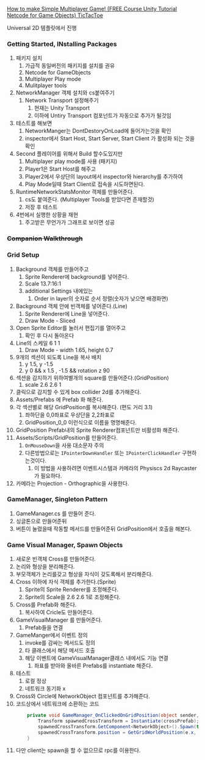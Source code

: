 [How to make Simple Multiplayer Game! (FREE Course Unity Tutorial Netcode for Game Objects) TicTacToe](https://www.youtube.com/watch?v=YmUnXsOp_t0)

Universal 2D 템플릿에서 진행

### Getting Started, INstalling Packages

1. 패키지 설치
   1. 가급적 동일버전의 패키지를 설치를 권유
   2. Netcode for GameObjects
   3. Multiplayer Play mode
   4. Mulitplayer tools
2. NetworkManager 객체 설치와 cs붙여주기
   1. Network Transport 설정해주기
      1. 현재는 Unity Transport
      2. 이하에 Untiry Transport 컴포넌트가 자동으로 추가가 될것임
3. 테스트를 해보면
   1. NetworkManger는 DontDestoryOnLoad에 들어가는것을 확인
   2. inspector에서 Start Host, Start Server, Start Client 가 활성화 되는 것을 확인
4. Second 플레이어를 위해서 Build 할수도있지만
   1. Multiplayer play mode를 사용 (패키지)
   2. Player1은 Start Host를 해주고
   3. Player2에서 우상단의 layout에서 inspector와 hierarchy를 추가하여
   4. Play Mode일때 Start Client로 접속을 시도하면된다.
5. RuntimeNetworkStatsMonitor 객체를 만들어준다.
   1. cs도 붙여준다. (Multiplayer Tools를 받았다면 존재할것)
   2. 저장 후 테스트
6. 4번에서 실행한 상황을 재현
   1. 주고받은 무언가가 그래프로 보이면 성공

### ~~Companion Walkthrough~~

### Grid Setup

1. Background 객체를 만들어주고
   1. Sprite Renderer에 background를 넣어준다.
   2. Scale 13.7:16:1
   3. additional Settings 내에있는
      1. Order in layer의 숫자로 순서 정렬(숫자가 낮으면 배경화면)
2. Background 객체 안에 빈객체를 넣어준다.(Line)
   1. Sprite Renderer에 Line을 넣어준다.
   2. Draw Mode - Sliced
3. Open Sprite Editor를 눌러서 편집기를 열어주고
   1. 확인 후 다시 돌아온다
4. Line의 스케일 6 1 1
   1. Draw Mode - width 1.65, height 0.7
5. 9개의 섹션이 되도록 Line을 복사 배치
   1. y 1.5, y -1.5
   2. y 0 && x 1.5 , -1.5 && rotation z 90
6. 섹션을 감지하기 위하여별개의 square를 만들어준다.(GridPosition)
   1. scale 2.6 2.6 1
7. 클릭으로 감지할 수 있게 box collider 2d를 추가해준다.
8. Assets/Prefabs 에 Prefab 화 해준다.
9. 각 섹션별로 해당 GridPosition를 복사해준다. (편도 거리 3.1)
   1. 좌하단을 0,0좌표로 우상단을 2,2좌표로
   2. GridPosition_0_0 이런식으로 이름을 명명해준다.
10. GridPosition Prefab내의 Sprite Renderer컴포넌트만 비활성화 해준다.
11. Assets/Scripts/GridPosition를 만들어준다.
    1. `OnMouseDown`을 사용 대소문자 주의
    2. 다른방법으로는 `IPointerDownHandler` 또는 `IPointerClickHandler` 구현하는것이다.
       1. 이 방법을 사용하려면 이벤트시스템과 카메라의 Physiscs 2d Raycaster가 필요하다.
12. 카메라는 Projection - Orthographic을 사용한다.

### GameManager, Singleton Pattern

1. GameManager.cs 를 만들어 준다.
2. 싱글톤으로 만들어준뒤
3. 버튼이 눌렸을때 작동할 메서드를 만들어준뒤 GridPosition에서 호출을 해본다.

### Game Visual Manager, Spawn Objects

1. 새로운 빈객체 Cross를 만들어준다.
2. 논리와 형상을 분리해준다.
3. 부모객체가 논리를갖고 형상을 자식이 갖도록해서 분리해준다.
4. Cross 이하에 자식 객체를 추가한다.(Sprite)
   1. Sprite의 Sprite Renderer를 조정해준다.
   2. Sprite의 Scale을 2.6 2.6 1로 조정해준다.
5. Cross를 Prefab화 해준다.
   1. 복사하여 Cricle도 만들어준다.
6. GameVisualManager 를 만들어준다.
   1. Prefab들을 연결
7. GameManger에서 이벤트 정의
   1. invoke를 감싸는 메서드도 정의
   2. 타 클래스에서 해당 메서드 호출
   3. 해당 이벤트에 GameVisualManager클래스 내에서도 기능 연결
      1. 좌표를 받아와 올바른 Prefabs를 instantiate 해준다.
8. 테스트
   1. 로컬 정상
   2. 네트워크 동기화 x
9. Cross와 Circle에 NetworkObject 컴포넌트를 추가해준다.
10. 코드상에서 네트워크에 소환하는 코드
    ```cs
        private void GameManager_OnClickedOnGridPosition(object sender, GameManager.OnClickedOnGridPositionEventArgs e) {
            Transform spawnedCrossTransform = Instantiate(crossPrefab);
            spawnedCrossTransform.GetComponent<NetworkObject>().Spawn(true);
            spawnedCrossTransform.position = GetGridWorldPosition(e.x, e.y);
        }
    ```
11. 다만 client는 spawn을 할 수 없으므로 rpc를 이용한다.

